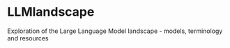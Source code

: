 # LLMlandscape
Exploration of the Large Language Model landscape - models, terminology and resources
